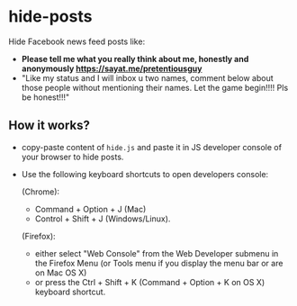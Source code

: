 hide-posts
==========

Hide Facebook news feed posts like:

* **Please tell me what you really think about me, honestly and anonymously https://sayat.me/pretentiousguy**
* "Like my status and I will inbox u two names, comment below about those people without mentioning their names. Let the game begin!!!! Pls be honest!!!"

How it works?
-------------

* copy-paste content of `hide.js` and paste it in JS developer console of your browser to hide posts.

* Use the following keyboard shortcuts to open developers console:

    (Chrome):
    * Command + Option + J (Mac) 
    * Control + Shift + J (Windows/Linux).
    
    (Firefox):
    * either select "Web Console" from the Web Developer submenu in the Firefox Menu (or Tools menu if you display the menu bar or are on Mac OS X)
    * or press the Ctrl + Shift + K (Command + Option + K on OS X) keyboard shortcut.
